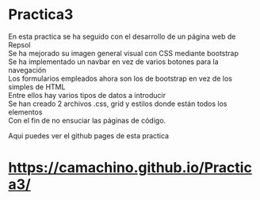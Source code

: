 # Practica3
En esta practica se ha seguido con el desarrollo de un página web de Repsol <br>
Se ha mejorado su imagen general visual con CSS mediante bootstrap<br>
Se ha implementado un navbar en vez de varios botones para la navegación<br>
Los formularios empleados ahora son los de bootstrap en vez de los simples de HTML<br>
Entre ellos hay varios tipos de datos a introducir<br>
Se han creado 2 archivos .css, grid y estilos donde están todos los elementos <br>
Con el fin de no ensuciar las páginas de código.<br>

Aqui puedes ver el github pages de esta practica
# https://camachino.github.io/Practica3/
